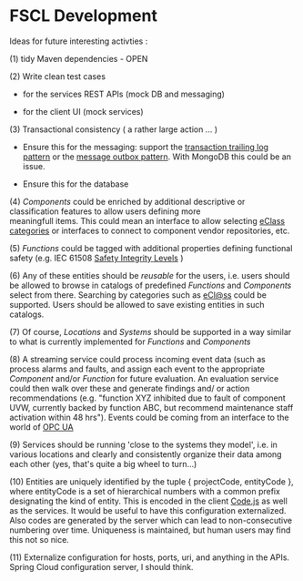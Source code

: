 # FSCL Development

Ideas for future interesting activties : 

(1)     tidy Maven dependencies - OPEN


(2)     Write clean test cases       

* for the services REST APIs (mock DB and messaging)

* for the client UI (mock services)



(3)     Transactional consistency ( a rather large action ... )

*  Ensure this for the messaging: support the [transaction trailing log pattern](https://microservices.io/patterns/data/transaction-log-tailing.html) or the [message outbox pattern](https://microservices.io/patterns/data/transactional-outbox.html). With MongoDB this could be an issue. 
        
*  Ensure this for the database


(4)     *Components* could be enriched by additional descriptive or classification features to allow users defining more        
meaningfull items. This could mean an interface to allow selecting [eClass categories](https://www.eclasscontent.com/index.php?id=&action=&searchtxt=&options=&version=11.0&language=en) or interfaces to connect to component vendor repositories, etc. 

(5)     *Functions* could be tagged with additional properties defining functional safety (e.g. IEC 61508 [Safety Integrity Levels](https://en.wikipedia.org/wiki/Safety_integrity_level) )

(6)     Any of these entities should be *reusable* for the users, i.e. users should be allowed to browse in catalogs of predefined *Functions* and *Components* select from there. Searching by categories such as [eCl@ss](https://www.eclasscontent.com/index.php?id=&action=&searchtxt=&options=&version=11.0&language=en) could be supported. Users should be allowed to save existing entities in such catalogs. 

(7)     Of course, *Locations* and *Systems* should be supported in a way similar to what is currently implemented for *Functions* and *Components*

(8)     A streaming service could process incoming event data (such as process alarms and faults, and assign each event to the appropriate *Component* and/or *Function* for future evaluation. An evaluation service could then walk over these and generate findings and/ or action recommendations (e.g. "function XYZ inhibited due to fault of component UVW, currently backed by function ABC, but recommend maintenance staff activation within 48 hrs"). Events could be coming from an interface to the world of [OPC UA](https://opcfoundation.org/about/opc-technologies/opc-ua/)

(9)     Services should be running 'close to the systems they model', i.e. in various locations and clearly and consistently organize their data among each other (yes, that's quite a big wheel to turn...)
        
        
(10)    Entities are uniquely identified by the tuple { projectCode, entityCode }, where entityCode is a set of hierarchical numbers with a common prefix designating the kind of entity. This is encoded in the client [Code.js](https://github.com/onouv/fscl/blob/master/client/src/lib/domain/Code.js) as well as the services. It would be useful to have this configuration externalized. Also codes are generated by the server which can lead to non-consecutive numbering over time. Uniqueness is maintained, but human users may find this not so nice. 

(11)    Externalize configuration for hosts, ports, uri, and anything in the APIs. Spring Cloud configuration server, I should think. 
